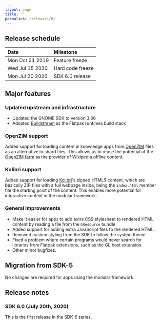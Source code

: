 ```yaml
---
layout: page
title: ''
permalink: /releases/6/
---
```


## Release schedule ##

| Date             | Milestone
|:-----------------|:---------
| Mon Oct 21 2019  | Feature freeze
| Wed Jul 15 2020  | Hard code freeze
| Mon Jul 20 2020  | SDK 6.0 release

## Major features ##

### Updated upstream and infrastructure ###

- Updated the GNOME SDK to version 3.36
- Adopted [Buildstream](https://www.buildstream.build/) as the Flatpak runtimes build stack

### OpenZIM support ###

Added support for loading content in knowledge apps from [OpenZIM](https://openzim.org/) files as an alternative to shard files. This allows us to reuse the potential of the [OpenZIM farm](https://farm.openzim.org/) as the provider of Wikipedia offline content.

### Kolibri support ###

Added support for loading [Kolibri](https://learningequality.org/kolibri/)'s zipped HTML5 content, which are basically ZIP files with a full webpage inside, being the `index.html` member file the starting point of the content. This enables more potential for interactive content in the modular framework.

### General improvements ##

- Make it easier for apps to add extra CSS stylesheet to rendered HTML content by reading a file from the `GResource` bundle.
- Added support for adding extra JavaScript files to the rendered HTML.
- Removed custom styling from the SDK to follow the system theme.
- Fixed a problem where certain programs would never search for libraries from Flatpak extensions, such as the GL host extension.
- Other minor bugfixes.

## Migration from SDK-5 ##

No changes are required for apps using the modular framework.

## Release notes ##

### SDK 6.0 (July 20th, 2020) ###

This is the first release in the SDK-6 series.
